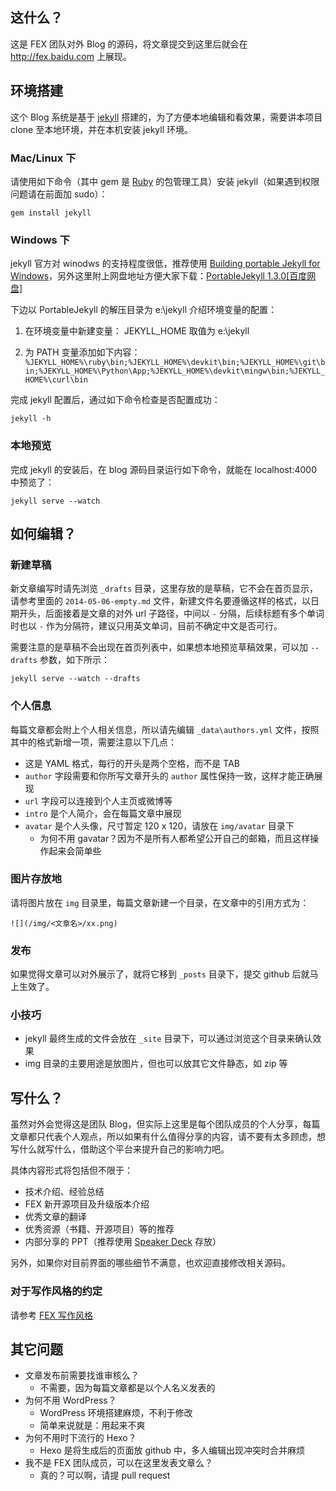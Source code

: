
## 这什么？

这是 FEX 团队对外 Blog 的源码，将文章提交到这里后就会在 <http://fex.baidu.com> 上展现。

## 环境搭建

这个 Blog 系统是基于 [jekyll](http://jekyllrb.com/) 搭建的，为了方便本地编辑和看效果，需要讲本项目 clone 至本地环境，并在本机安装 jekyll 环境。

### Mac/Linux 下

请使用如下命令（其中 gem 是 [Ruby](https://www.ruby-lang.org/)  的包管理工具）安装 jekyll（如果遇到权限问题请在前面加 sudo）：

    gem install jekyll

### Windows 下

jekyll 官方对 winodws 的支持程度很低，推荐使用 [Building portable Jekyll for Windows](http://www.madhur.co.in/blog/2013/07/20/buildportablejekyll.html)，另外这里附上网盘地址方便大家下载：[PortableJekyll 1.3.0[百度网盘]](http://pan.baidu.com/s/1dDqtzUT)

下边以 PortableJekyll 的解压目录为 e:\jekyll 介绍环境变量的配置：

1. 在环境变量中新建变量：
	JEKYLL_HOME 取值为 e:\jekyll

2. 为 PATH 变量添加如下内容：
	`%JEKYLL_HOME%\ruby\bin;%JEKYLL_HOME%\devkit\bin;%JEKYLL_HOME%\git\bin;%JEKYLL_HOME%\Python\App;%JEKYLL_HOME%\devkit\mingw\bin;%JEKYLL_HOME%\curl\bin`

完成 jekyll 配置后，通过如下命令检查是否配置成功：
	
	jekyll -h 

### 本地预览

完成 jekyll 的安装后，在 blog 源码目录运行如下命令，就能在 localhost:4000 中预览了：

    jekyll serve --watch	

## 如何编辑？

### 新建草稿

新文章编写时请先浏览 `_drafts` 目录，这里存放的是草稿，它不会在首页显示，请参考里面的 `2014-05-06-empty.md` 文件，新建文件名要遵循这样的格式，以日期开头，后面接着是文章的对外 url 子路径，中间以 `-` 分隔，后续标题有多个单词时也以 `-` 作为分隔符，建议只用英文单词，目前不确定中文是否可行。

需要注意的是草稿不会出现在首页列表中，如果想本地预览草稿效果，可以加 `--drafts` 参数，如下所示：

    jekyll serve --watch --drafts

### 个人信息

每篇文章都会附上个人相关信息，所以请先编辑 `_data\authors.yml` 文件，按照其中的格式新增一项，需要注意以下几点：

* 这是 YAML 格式，每行的开头是两个空格，而不是 TAB
* `author` 字段需要和你所写文章开头的 `author` 属性保持一致，这样才能正确展现
* `url` 字段可以连接到个人主页或微博等
* `intro` 是个人简介，会在每篇文章中展现
* `avatar` 是个人头像，尺寸暂定 120 x 120，请放在 `img/avatar` 目录下
    * 为何不用 gavatar？因为不是所有人都希望公开自己的邮箱，而且这样操作起来会简单些

### 图片存放地

请将图片放在 `img` 目录里，每篇文章新建一个目录，在文章中的引用方式为：

    ![](/img/<文章名>/xx.png)

### 发布

如果觉得文章可以对外展示了，就将它移到 `_posts` 目录下，提交 github 后就马上生效了。

### 小技巧

* jekyll 最终生成的文件会放在 `_site` 目录下，可以通过浏览这个目录来确认效果
* img 目录的主要用途是放图片，但也可以放其它文件静态，如 zip 等

## 写什么？

虽然对外会觉得这是团队 Blog，但实际上这里是每个团队成员的个人分享，每篇文章都只代表个人观点，所以如果有什么值得分享的内容，请不要有太多顾虑，想写什么就写什么，借助这个平台来提升自己的影响力吧。

具体内容形式将包括但不限于：

* 技术介绍、经验总结
* FEX 新开源项目及升级版本介绍
* 优秀文章的翻译
* 优秀资源（书籍、开源项目）等的推荐
* 内部分享的 PPT（推荐使用 [Speaker Deck](https://speakerdeck.com/) 存放）

另外，如果你对目前界面的哪些细节不满意，也欢迎直接修改相关源码。

### 对于写作风格的约定

请参考 [FEX 写作风格](https://github.com/fex-team/styleguide/blob/master/writing.md)

## 其它问题

* 文章发布前需要找谁审核么？
    * 不需要，因为每篇文章都是以个人名义发表的
* 为何不用 WordPress？
    * WordPress 环境搭建麻烦，不利于修改
    * 简单来说就是：用起来不爽
* 为何不用时下流行的 Hexo？
    * Hexo 是将生成后的页面放 github 中，多人编辑出现冲突时合并麻烦
* 我不是 FEX 团队成员，可以在这里发表文章么？
    * 真的？可以啊，请提 pull request


